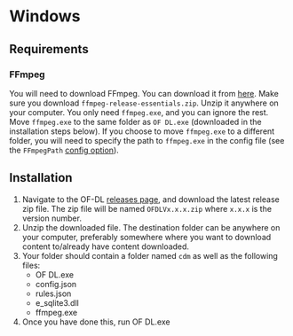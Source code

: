 ﻿---
sidebar_position: 1
---

# Windows

## Requirements

### FFmpeg

You will need to download FFmpeg. You can download it from [here](https://www.gyan.dev/ffmpeg/builds/).
Make sure you download `ffmpeg-release-essentials.zip`. Unzip it anywhere on your computer. You only need `ffmpeg.exe`, and you can ignore the rest.
Move `ffmpeg.exe` to the same folder as `OF DL.exe` (downloaded in the installation steps below). If you choose to move `ffmpeg.exe` to a different folder,
you will need to specify the path to `ffmpeg.exe` in the config file (see the `FFmpegPath` [config option](/docs/config/configuration#ffmpegpath)).

## Installation

1. Navigate to the OF-DL [releases page](https://github.com/sim0n00ps/OF-DL/releases), and download the latest release zip file. The zip file will be named `OFDLVx.x.x.zip` where `x.x.x` is the version number.
2. Unzip the downloaded file. The destination folder can be anywhere on your computer, preferably somewhere where you want to download content to/already have content downloaded.
3. Your folder should contain a folder named `cdm` as well as the following files:
   - OF DL.exe
   - config.json
   - rules.json
   - e_sqlite3.dll
   - ffmpeg.exe
4. Once you have done this, run OF DL.exe
